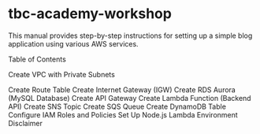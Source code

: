 # tbc-academy-workshop

This manual provides step-by-step instructions for setting up a simple blog application using various AWS services.

Table of Contents

Create VPC with Private Subnets

Create Route Table
Create Internet Gateway (IGW)
Create RDS Aurora (MySQL Database)
Create API Gateway
Create Lambda Function (Backend API)
Create SNS Topic
Create SQS Queue
Create DynamoDB Table
Configure IAM Roles and Policies
Set Up Node.js Lambda Environment
Disclaimer
